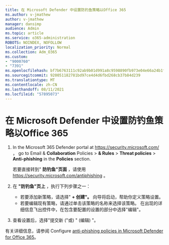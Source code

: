 ```yaml
---
title: 在 Microsoft Defender 中设置防钓鱼策略以Office 365
ms.author: v-jmathew
author: v-jmathew
manager: dansimp
audience: Admin
ms.topic: article
ms.service: o365-administration
ROBOTS: NOINDEX, NOFOLLOW
localization_priority: Normal
ms.collection: Adm_O365
ms.custom:
- "9000760"
- "7391"
ms.openlocfilehash: bf7b6763111c92ab9b01d991a8c9598890fb973e04e66a24b1f21863e11e2d91
ms.sourcegitcommit: 920051182781bd97ce4d4d6fbd268cb37b84d239
ms.translationtype: MT
ms.contentlocale: zh-CN
ms.lasthandoff: 08/11/2021
ms.locfileid: "57895073"
---
```

# <a name="set-up-anti-phishing-policies-in-microsoft-defender-for-office-365"></a>在 Microsoft Defender 中设置防钓鱼策略以Office 365

1. In the Microsoft 365 Defender portal at <https://security.microsoft.com/> ， go to Email & **Collaboration** Policies \> **& Rules** \> **Threat policies** \> **Anti-phishing** in the **Policies** section.

   若要直接转到" **防钓鱼"页面** ，请使用 <https://security.microsoft.com/antiphishing> 。

2. 在 **"防钓鱼"页上** ，执行下列步骤之一：
   - 若要添加新策略，请选择" **+ 创建"。** 向导将启动，帮助你定义策略设置。
   - 若要编辑现有策略，请通过单击该策略的名称来选择该策略。 在出现的详细信息飞出控件中，在包含要配置的设置的部分中选择"编辑"。

3. 查看设置后，选择"提交新 ("或) " (编辑) "。 

有关详细信息，请参阅 Configure [anti-phishing policies in Microsoft Defender for Office 365](https://docs.microsoft.com/microsoft-365/security/office-365-security/configure-mdo-anti-phishing-policies)。
